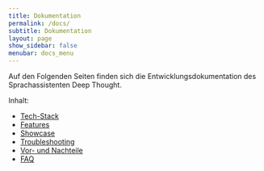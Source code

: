 ```yaml
---
title: Dokumentation
permalink: /docs/
subtitle: Dokumentation
layout: page
show_sidebar: false
menubar: docs_menu
---
```


Auf den Folgenden Seiten finden sich die Entwicklungsdokumentation des Sprachassistenten Deep Thought.

Inhalt:

* [Tech-Stack](/docs/tech-stack/)
* [Features](/docs/features/)
* [Showcase](/docs/showcase/)
* [Troubleshooting](/docs/troubleshooting/)
* [Vor- und Nachteile](/docs/pros-and-cons/)
* [FAQ](/docs/faq/)

